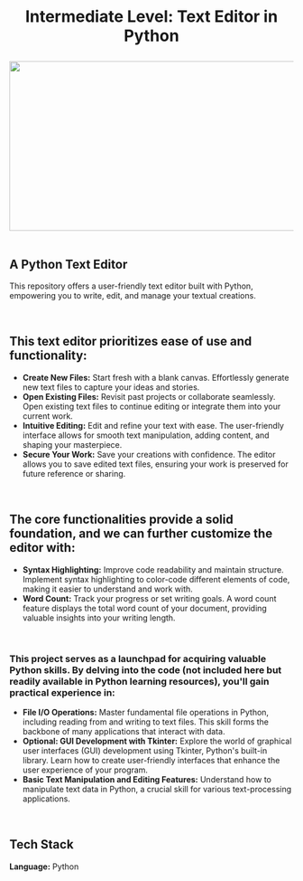 # <p align="center"> Intermediate Level: Text Editor in Python </p>

<div align="center">
  <img src="https://docs.oracle.com/cd/F95115_01/pt861pbr2/eng/pt/tapd/img/i6e295534n-6a15.png" width="600" height="300">
</div>

<br>

## A Python Text Editor 

This repository offers a user-friendly text editor built with Python, empowering you to write, edit, and manage your textual creations.

<br>

## This text editor prioritizes ease of use and functionality:

* **Create New Files:** Start fresh with a blank canvas. Effortlessly generate new text files to capture your ideas and stories. 
* **Open Existing Files:** Revisit past projects or collaborate seamlessly. Open existing text files to continue editing or integrate them into your current work.
* **Intuitive Editing:** Edit and refine your text with ease. The user-friendly interface allows for smooth text manipulation, adding content, and shaping your masterpiece. 
* **Secure Your Work:** Save your creations with confidence. The editor allows you to save edited text files, ensuring your work is preserved for future reference or sharing.

<br>

## The core functionalities provide a solid foundation, and we can further customize the editor with:

* **Syntax Highlighting:** Improve code readability and maintain structure. Implement syntax highlighting to color-code different elements of code, making it easier to understand and work with.
* **Word Count:** Track your progress or set writing goals. A word count feature displays the total word count of your document, providing valuable insights into your writing length.

<br>

### This project serves as a launchpad for acquiring valuable Python skills. By delving into the code (not included here but readily available in Python learning resources), you'll gain practical experience in:

* **File I/O Operations:** Master fundamental file operations in Python, including reading from and writing to text files. This skill forms the backbone of many applications that interact with data.
* **Optional: GUI Development with Tkinter:** Explore the world of graphical user interfaces (GUI) development using Tkinter, Python's built-in library. Learn how to create user-friendly interfaces that enhance the user experience of your program.
* **Basic Text Manipulation and Editing Features:** Understand how to manipulate text data in Python, a crucial skill for various text-processing applications.

<br>

## Tech Stack

**Language:** Python
